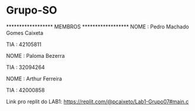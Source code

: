# Grupo-SO
****************** MEMBROS ****************** 
NOME : Pedro Machado Gomes Caixeta

TIA  : 42105811

NOME : Paloma Bezerra

TIA  : 32094264

NOME : Arthur Ferreira

TIA  : 42000858


Link pro replit do LAB1: https://replit.com/@pcaixeto/Lab1-Grupo07#main.c

